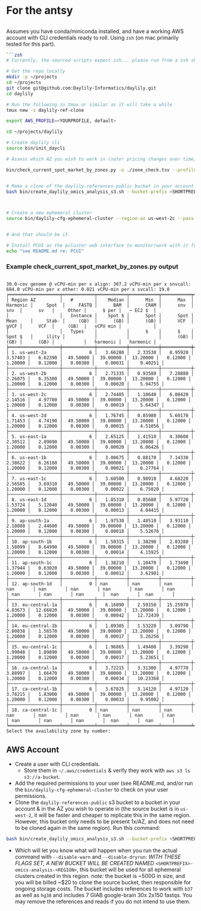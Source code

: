 # For the antsy

## 
Assumes you have conda/miniconda installed, and have a working AWS account with CLI credentials ready to roll. Using `zsh` (on mac primarily tested for this part).

```bash
```zsh
# Currently, the sourced scripts expect zsh... please run from a zsh shell for these steps

# Get the repo locally
mkdir -p ~/projects
cd ~/projects
git clone git@github.com:Daylily-Informatics/daylily.git
cd daylily

# Run the following in tmux or similar as it will take a while
tmux new -s daylily-ref-clone

export AWS_PROFILE=<YOURPROFILE, default>

cd ~/projects/daylily

# Create daylily cli
source bin/init_daycli 

# Assess which AZ you wish to work in (note! pricing changes over time, and estimates provided are approxiamations, not promises)

bin/check_current_spot_market_by_zones.py -o ./zone_check.tsv --profile default  # choose the AZ you like best, and creae a bucket, then spin up a cluster in that AZ.


# Make a clone of the daylily-references-public bucket in your account
bash bin/create_daylily_omics_analysis_s3.sh --bucket-prefix <SHORTPREFIX> --region <REGION>  # This may take a few hours, depending on regions, etc.  And only needs to be done once per region. See more below.



# Create a new ephemeral cluster
source bin/daylily-cfg-ephemeral-cluster --region-az us-west-2c --pass-on-warn --profile default # you will be prompted for a variety of things, or asked to create them if missing.


# And that should be it.

# Install PCUI as the pcluster web interface to monitor/work with it from here.
echo "see README.md re: PCUI"
```

### Example check_current_spot_market_by_zones.py output
```text

30.0-cov genome @ vCPU-min per x align: 307.2 vCPU-min per x snvcall: 684.0 vCPU-min per x other: 0.021 vCPU-min per x svcall: 19.0
╒═══════════════════╤════════════╤═══════════╤═══════════╤═══════════╤════════════╤═══════════╤═══════════╤═══════════╤═══════════╤═══════════╤═══════════╤═══════════╤═══════════╤════════════╤════════════╕
│ Region AZ         │   #        │    Median │      Min  │      Max  │   Harmonic │     Spot  │     FASTQ │      BAM  │      CRAM │      snv  │      snv  │      sv   │     Other │      $ per │   ~ EC2 $  │
│                   │   Instance │    Spot $ │      Spot │      Spot │   Mean     │     Stab- │     (GB)  │      (GB) │      (GB) │      VCF  │      gVCF │      VCF  │     (GB)  │   vCPU min │            │
│                   │   Types    │           │      $    │      $    │   Spot $   │     ility │           │           │           │      (GB) │      (GB) │      (GB) │           │   harmonic │   harmonic │
╞═══════════════════╪════════════╪═══════════╪═══════════╪═══════════╪════════════╪═══════════╪═══════════╪═══════════╪═══════════╪═══════════╪═══════════╪═══════════╪═══════════╪════════════╪════════════╡
│ 1. us-west-2a     │          6 │   3.66280 │   2.33530 │   8.95920 │    3.57403 │   6.62390 │  49.50000 │  39.00000 │  13.20000 │   0.12000 │   1.20000 │   0.12000 │   0.00300 │    0.00031 │    9.40251 │
├───────────────────┼────────────┼───────────┼───────────┼───────────┼────────────┼───────────┼───────────┼───────────┼───────────┼───────────┼───────────┼───────────┼───────────┼────────────┼────────────┤
│ 2. us-west-2b     │          6 │   2.71335 │   0.93580 │   7.28880 │    2.26075 │   6.35300 │  49.50000 │  39.00000 │  13.20000 │   0.12000 │   1.20000 │   0.12000 │   0.00300 │    0.00020 │    5.94755 │
├───────────────────┼────────────┼───────────┼───────────┼───────────┼────────────┼───────────┼───────────┼───────────┼───────────┼───────────┼───────────┼───────────┼───────────┼────────────┼────────────┤
│ 3. us-west-2c     │          6 │   2.74405 │   1.10640 │   6.08420 │    2.14516 │   4.97780 │  49.50000 │  39.00000 │  13.20000 │   0.12000 │   1.20000 │   0.12000 │   0.00300 │    0.00019 │    5.64347 │
├───────────────────┼────────────┼───────────┼───────────┼───────────┼────────────┼───────────┼───────────┼───────────┼───────────┼───────────┼───────────┼───────────┼───────────┼────────────┼────────────┤
│ 4. us-west-2d     │          6 │   1.76745 │   0.85980 │   5.60170 │    1.71453 │   4.74190 │  49.50000 │  39.00000 │  13.20000 │   0.12000 │   1.20000 │   0.12000 │   0.00300 │    0.00015 │    4.51056 │
├───────────────────┼────────────┼───────────┼───────────┼───────────┼────────────┼───────────┼───────────┼───────────┼───────────┼───────────┼───────────┼───────────┼───────────┼────────────┼────────────┤
│ 5. us-east-1a     │          6 │   2.65125 │   1.41510 │   4.30600 │    2.30512 │   2.89090 │  49.50000 │  39.00000 │  13.20000 │   0.12000 │   1.20000 │   0.12000 │   0.00300 │    0.00020 │    6.06426 │
├───────────────────┼────────────┼───────────┼───────────┼───────────┼────────────┼───────────┼───────────┼───────────┼───────────┼───────────┼───────────┼───────────┼───────────┼────────────┼────────────┤
│ 6. us-east-1b     │          6 │   3.00675 │   0.88170 │   7.14330 │    2.38622 │   6.26160 │  49.50000 │  39.00000 │  13.20000 │   0.12000 │   1.20000 │   0.12000 │   0.00300 │    0.00021 │    6.27764 │
├───────────────────┼────────────┼───────────┼───────────┼───────────┼────────────┼───────────┼───────────┼───────────┼───────────┼───────────┼───────────┼───────────┼───────────┼────────────┼────────────┤
│ 7. us-east-1c     │          6 │   3.60500 │   0.98910 │   4.68220 │    2.56585 │   3.69310 │  49.50000 │  39.00000 │  13.20000 │   0.12000 │   1.20000 │   0.12000 │   0.00300 │    0.00022 │    6.75020 │
├───────────────────┼────────────┼───────────┼───────────┼───────────┼────────────┼───────────┼───────────┼───────────┼───────────┼───────────┼───────────┼───────────┼───────────┼────────────┼────────────┤
│ 8. us-east-1d     │          6 │   1.85310 │   0.85680 │   5.97720 │    1.53724 │   5.12040 │  49.50000 │  39.00000 │  13.20000 │   0.12000 │   1.20000 │   0.12000 │   0.00300 │    0.00013 │    4.04415 │
├───────────────────┼────────────┼───────────┼───────────┼───────────┼────────────┼───────────┼───────────┼───────────┼───────────┼───────────┼───────────┼───────────┼───────────┼────────────┼────────────┤
│ 9. ap-south-1a    │          6 │   1.97530 │   1.48510 │   3.93110 │    2.10080 │   2.44600 │  49.50000 │  39.00000 │  13.20000 │   0.12000 │   1.20000 │   0.12000 │   0.00300 │    0.00018 │    5.52676 │
├───────────────────┼────────────┼───────────┼───────────┼───────────┼────────────┼───────────┼───────────┼───────────┼───────────┼───────────┼───────────┼───────────┼───────────┼────────────┼────────────┤
│ 10. ap-south-1b   │          6 │   1.50315 │   1.38290 │   2.03280 │    1.58099 │   0.64990 │  49.50000 │  39.00000 │  13.20000 │   0.12000 │   1.20000 │   0.12000 │   0.00300 │    0.00014 │    4.15925 │
├───────────────────┼────────────┼───────────┼───────────┼───────────┼────────────┼───────────┼───────────┼───────────┼───────────┼───────────┼───────────┼───────────┼───────────┼────────────┼────────────┤
│ 11. ap-south-1c   │          6 │   1.38210 │   1.10470 │   1.73490 │    1.37944 │   0.63020 │  49.50000 │  39.00000 │  13.20000 │   0.12000 │   1.20000 │   0.12000 │   0.00300 │    0.00012 │    3.62901 │
├───────────────────┼────────────┼───────────┼───────────┼───────────┼────────────┼───────────┼───────────┼───────────┼───────────┼───────────┼───────────┼───────────┼───────────┼────────────┼────────────┤
│ 12. ap-south-1d   │          0 │ nan       │ nan       │ nan       │  nan       │ nan       │ nan       │ nan       │ nan       │ nan       │ nan       │ nan       │ nan       │  nan       │  nan       │
├───────────────────┼────────────┼───────────┼───────────┼───────────┼────────────┼───────────┼───────────┼───────────┼───────────┼───────────┼───────────┼───────────┼───────────┼────────────┼────────────┤
│ 13. eu-central-1a │          6 │   6.16090 │   2.59150 │  15.25970 │    4.83673 │  12.66820 │  49.50000 │  39.00000 │  13.20000 │   0.12000 │   1.20000 │   0.12000 │   0.00300 │    0.00042 │   12.72439 │
├───────────────────┼────────────┼───────────┼───────────┼───────────┼────────────┼───────────┼───────────┼───────────┼───────────┼───────────┼───────────┼───────────┼───────────┼────────────┼────────────┤
│ 14. eu-central-1b │          6 │   1.89305 │   1.53220 │   3.09790 │    2.00038 │   1.56570 │  49.50000 │  39.00000 │  13.20000 │   0.12000 │   1.20000 │   0.12000 │   0.00300 │    0.00017 │    5.26256 │
├───────────────────┼────────────┼───────────┼───────────┼───────────┼────────────┼───────────┼───────────┼───────────┼───────────┼───────────┼───────────┼───────────┼───────────┼────────────┼────────────┤
│ 15. eu-central-1c │          6 │   1.96865 │   1.49400 │   3.39290 │    1.99048 │   1.89890 │  49.50000 │  39.00000 │  13.20000 │   0.12000 │   1.20000 │   0.12000 │   0.00300 │    0.00017 │    5.23651 │
├───────────────────┼────────────┼───────────┼───────────┼───────────┼────────────┼───────────┼───────────┼───────────┼───────────┼───────────┼───────────┼───────────┼───────────┼────────────┼────────────┤
│ 16. ca-central-1a │          6 │   3.72215 │   3.31300 │   4.97770 │    3.88997 │   1.66470 │  49.50000 │  39.00000 │  13.20000 │   0.12000 │   1.20000 │   0.12000 │   0.00300 │    0.00034 │   10.23368 │
├───────────────────┼────────────┼───────────┼───────────┼───────────┼────────────┼───────────┼───────────┼───────────┼───────────┼───────────┼───────────┼───────────┼───────────┼────────────┼────────────┤
│ 17. ca-central-1b │          6 │   3.67825 │   3.14120 │   4.97120 │    3.78215 │   1.83000 │  49.50000 │  39.00000 │  13.20000 │   0.12000 │   1.20000 │   0.12000 │   0.00300 │    0.00033 │    9.95002 │
├───────────────────┼────────────┼───────────┼───────────┼───────────┼────────────┼───────────┼───────────┼───────────┼───────────┼───────────┼───────────┼───────────┼───────────┼────────────┼────────────┤
│ 18. ca-central-1c │          0 │ nan       │ nan       │ nan       │  nan       │ nan       │ nan       │ nan       │ nan       │ nan       │ nan       │ nan       │ nan       │  nan       │  nan       │
╘═══════════════════╧════════════╧═══════════╧═══════════╧═══════════╧════════════╧═══════════╧═══════════╧═══════════╧═══════════╧═══════════╧═══════════╧═══════════╧═══════════╧════════════╧════════════╛
Select the availability zone by number:
```



## AWS Account
- Create a user with CLI credentials.
  - Store them in `~/.aws/credentials` & verify they work with `aws s3 ls s3://a-bucket`.
- Add the required permissions to your user (see README.md, and/or run the `bin/daylily-cfg-ephemeral-cluster` to check on your user permissions.
- Clone the `daylily-references-public` s3 bucket to a bucket in your account & in the AZ you wish to operate in (the source bucket is in `us-west-2`, it will be faster and cheaper to replicate this in the same region.  However, this bucket only needs to be present 1x/AZ, and does not need to be cloned again in the same region).  Run this command: 
```bash
bash bin/create_daylily_omics_analysis_s3.sh --bucket-prefix <SHORTPREFIX> --region <REGION> 
```
- Which will let you know what will happen when you run the actual command with `--disable-warn` and `--disable-dryrun`: *WITH THESE FLAGS SET, A NEW BUCKET WILL BE CREATED NAMED* `<SHORTPREFIX>-omics-analysis-<REGION>`, this bucket will be used for all ephemeral clusters created in this region.  _note:_ the bucket is ~500G in size, and you will be billed ~$20 to clone the source bucket, then responsible for ongoing storage costs.  The bucket includes references to work with `b37` as well as `hg38` and includes 7 GIAB google-brain 30x 2x150 fastqs. You may remove the references and reads if you do not intend to use them.

